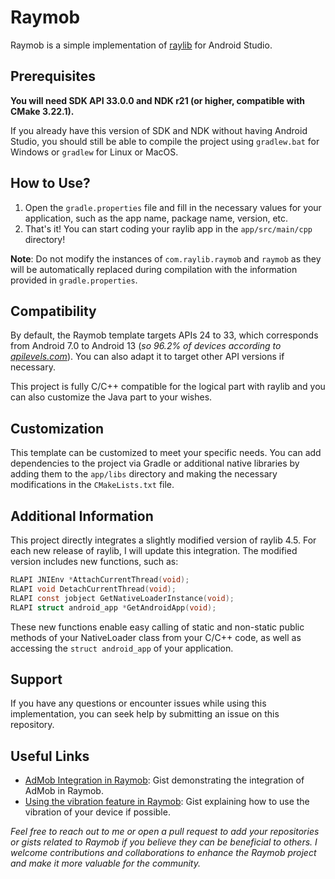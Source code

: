 # Raymob

Raymob is a simple implementation of [raylib](https://www.raylib.com/) for Android Studio.

## Prerequisites

**You will need SDK API 33.0.0 and NDK r21 (or higher, compatible with CMake 3.22.1).**

If you already have this version of SDK and NDK without having Android Studio, you should still be able to compile the project using `gradlew.bat` for Windows or `gradlew` for Linux or MacOS.

## How to Use?

1. Open the `gradle.properties` file and fill in the necessary values for your application, such as the app name, package name, version, etc.
2. That's it! You can start coding your raylib app in the `app/src/main/cpp` directory!

**Note**: Do not modify the instances of `com.raylib.raymob` and `raymob` as they will be automatically replaced during compilation with the information provided in `gradle.properties`.

## Compatibility

By default, the Raymob template targets APIs 24 to 33, which corresponds from Android 7.0 to Android 13 (_so 96.2% of devices according to [apilevels.com](https://apilevels.com/)_). You can also adapt it to target other API versions if necessary.

This project is fully C/C++ compatible for the logical part with raylib and you can also customize the Java part to your wishes.

## Customization

This template can be customized to meet your specific needs. You can add dependencies to the project via Gradle or additional native libraries by adding them to the `app/libs` directory and making the necessary modifications in the `CMakeLists.txt` file.

## Additional Information

This project directly integrates a slightly modified version of raylib 4.5. For each new release of raylib, I will update this integration. The modified version includes new functions, such as:

```c
RLAPI JNIEnv *AttachCurrentThread(void);
RLAPI void DetachCurrentThread(void);
RLAPI const jobject GetNativeLoaderInstance(void);
RLAPI struct android_app *GetAndroidApp(void);
```

These new functions enable easy calling of static and non-static public methods of your NativeLoader class from your C/C++ code, as well as accessing the `struct android_app` of your application.

## Support

If you have any questions or encounter issues while using this implementation, you can seek help by submitting an issue on this repository.

## Useful Links

- [AdMob Integration in Raymob](https://gist.github.com/Bigfoot71/b3a658458ece93ddcb06f4c78f85076a): Gist demonstrating the integration of AdMob in Raymob.
- [Using the vibration feature in Raymob](https://gist.github.com/Bigfoot71/2c89864354a9254ce555f2eca1961590): Gist explaining how to use the vibration of your device if possible.

_Feel free to reach out to me or open a pull request to add your repositories or gists related to Raymob if you believe they can be beneficial to others. I welcome contributions and collaborations to enhance the Raymob project and make it more valuable for the community._
